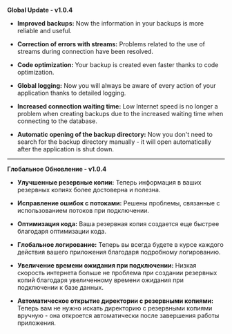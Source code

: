**Global Update - v1.0.4**

- **Improved backups:** Now the information in your backups is more reliable and useful.

- **Correction of errors with streams:** Problems related to the use of streams during connection have been resolved.

- **Code optimization:** Your backup is created even faster thanks to code optimization.

- **Global logging:** Now you will always be aware of every action of your application thanks to detailed logging.

- **Increased connection waiting time:** Low Internet speed is no longer a problem when creating backups due to the increased waiting time when connecting to the database.

- **Automatic opening of the backup directory:** Now you don't need to search for the backup directory manually - it will open automatically after the application is shut down.

---

**Глобальное Обновление - v1.0.4**

- **Улучшенные резервные копии:** Теперь информация в ваших резервных копиях более достоверна и полезна.

- **Исправление ошибок с потоками:** Решены проблемы, связанные с использованием потоков при подключении.

- **Оптимизация кода:** Ваша резервная копия создается еще быстрее благодаря оптимизации кода.

- **Глобальное логирование:** Теперь вы всегда будете в курсе каждого действия вашего приложения благодаря подробному логированию.

- **Увеличение времени ожидания при подключении:** Низкая скорость интернета больше не проблема при создании резервных копий благодаря увеличенному времени ожидания при подключении к базе данных.

- **Автоматическое открытие директории с резервными копиями:** Теперь вам не нужно искать директорию с резервными копиями вручную - она откроется автоматически после завершения работы приложения.
